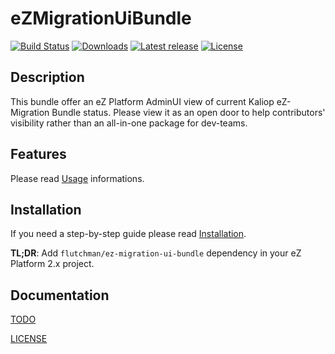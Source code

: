 # eZMigrationUiBundle

[![Build Status](https://img.shields.io/travis/flutchman/eZMigrationUiBundle.svg?style=flat-square)](https://travis-ci.org/flutchman/eZMigrationUiBundle)
[![Downloads](https://img.shields.io/packagist/dt/flutchman/ez-migration-ui-bundle.svg?style=flat-square)](https://packagist.org/packages/flutchman/ez-migration-ui-bundle)
[![Latest release](https://img.shields.io/github/release/flutchman/eZMigrationUiBundle.svg?style=flat-square)](https://github.com/flutchman/eZMigrationUiBundle/releases)
[![License](https://img.shields.io/packagist/l/flutchman/ez-migration-ui-bundle.svg?style=flat-square)](LICENSE)

## Description

This bundle offer an eZ Platform AdminUI view of current Kaliop eZ-Migration Bundle status.
Please view it as an open door to help contributors' visibility rather than an all-in-one package for dev-teams.

## Features 

Please read [Usage](docs/USAGE.md) informations.

## Installation

If you need a step-by-step guide please read [Installation](docs/INSTALL.md).

**TL;DR**: Add `flutchman/ez-migration-ui-bundle` dependency in your eZ Platform 2.x project.

## Documentation

[TODO](docs/TODO.md)

[LICENSE](LICENSE)
